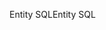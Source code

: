 <span data-ttu-id="6a2e8-101">Entity SQL</span><span class="sxs-lookup"><span data-stu-id="6a2e8-101">Entity SQL</span></span>